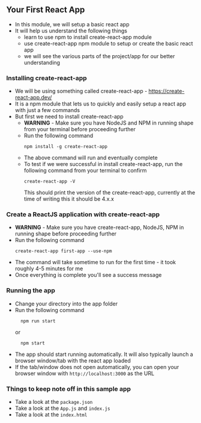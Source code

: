 ## Your First React App
- In this module, we will setup a basic react app
- It will help us understand the following things
    - learn to use npm to install create-react-app module
    - use create-react-app npm module to setup or create the basic react app
    - we will see the various parts of the project/app for our better understanding

### Installing create-react-app
- We will be using something called create-react-app - https://create-react-app.dev/
- It is a npm module that lets us to quickly and easily setup a react app with just a few commands
- But first we need to install create-react-app
  - **WARNING** - Make sure you have NodeJS and NPM in running shape from your terminal before proceeding further
  - Run the following command
    ```shell
    npm install -g create-react-app
    ```
  - The above command will run and eventually complete
  - To test if we were successful in install create-react-app, run the following command from your terminal to confirm
    ```shell
    create-react-app -V
    ```
    This should print the version of the create-react-app, currently at the time of writing this it should be 4.x.x

### Create a ReactJS application with create-react-app
- **WARNING** - Make sure you have create-react-app, NodeJS, NPM in running shape before proceeding further
- Run the following command
    ```shell
    create-react-app first-app --use-npm
    ```
- The command will take sometime to run for the first time - it took roughly 4-5 minutes for me
- Once everything is complete you'll see a success message

### Running the app
- Change your directory into the app folder
- Run the following command
  ```shell
    npm run start
  ```
  or
  ```shell
    npm start
  ```
- The app should start running automatically. It will also typically launch a browser window/tab with the react app loaded
- If the tab/window does not open automatically, you can open your browser window with `http://localhost:3000` as the URL

### Things to keep note off in this sample app
- Take a look at the `package.json`
- Take a look at the `App.js` and `index.js`
- Take a look at the `index.html`
